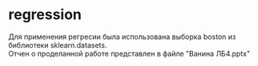 # regression
Для применения регресии была использована выборка boston из библиотеки sklearn.datasets.\
Отчен о проделанной работе представлен в файле "Ванина ЛБ4.pptx"
